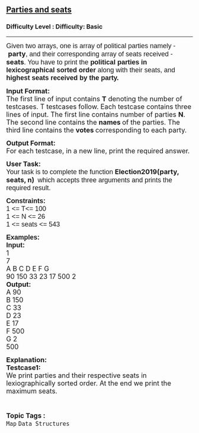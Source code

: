 <h2><a href="https://www.geeksforgeeks.org/problems/parties-and-seats/1?page=1&category=Map&sortBy=difficulty">Parties and seats</a></h2><h3>Difficulty Level : Difficulty: Basic</h3><hr><div class="problems_problem_content__Xm_eO"><p dir="ltr"><span style="font-size: 18px;"><span style="background-color: transparent; font-family: arial;">Given two arrays, one is array of political parties namely - &nbsp;</span><strong>party</strong><span style="background-color: transparent; font-family: arial;">, and their corresponding array of seats received - </span><strong>seats</strong><span style="background-color: transparent; font-family: arial;">. You have to print the<strong> political parties in lexicographical sorted order </strong>along with their seats, and<strong> highest seats received by the party.</strong></span></span></p>
<p><span style="font-size: 18px;"><strong>Input Format:</strong><br>The first line of input contains <strong>T</strong> denoting the number of testcases. T testcases follow. Each testcase contains three lines of input. The first line contains number of parties <strong>N</strong>. The second line contains the <strong>names </strong>of the parties. The third line contains the <strong>votes </strong>corresponding to each party.</span></p>
<p><span style="font-size: 18px;"><strong>Output Format:</strong><br>For each testcase, in a new line, print the required answer.</span></p>
<p><span style="font-size: 18px;"><strong>User Task:</strong><br><span style="background-color: transparent; font-family: arial;">Your task is to complete the function </span><strong>Election2019(party, seats, n) </strong><span style="background-color: transparent; font-family: arial;">&nbsp;which accepts three arguments and prints the required result.</span></span></p>
<p><span style="font-size: 18px;"><span style="background-color: transparent; font-family: arial;"><strong>Constraints:</strong><br>1 &lt;= T&lt;= 100<br>1 &lt;= N &lt;= 26<br>1 &lt;= seats &lt;= 543</span></span></p>
<p><span style="font-size: 18px;"><span style="background-color: transparent; font-family: arial;"><strong>Examples:</strong><br><strong>Input:</strong></span><br>1<br>7<br>A B C D E F G<br>90 150 33 23 17 500 2</span><br><strong><span style="font-size: 18px;">Output:</span></strong><br><span style="font-size: 18px;">A 90<br>B 150<br>C 33<br>D 23<br>E 17<br>F 500<br>G 2<br>500</span></p>
<p><strong><span style="font-size: 18px;">Explanation:</span></strong><br><span style="font-size: 18px;"><strong>Testcase1:</strong><br>We print parties and their respective seats in lexiographically sorted order. At the end we print the maximum seats.</span></p></div><br><p><span style=font-size:18px><strong>Topic Tags : </strong><br><code>Map</code>&nbsp;<code>Data Structures</code>&nbsp;